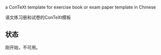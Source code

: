 a ConTeXt template for exercise book or exam paper template in Chinese

语文练习册和试卷的ConTeXt模板

## 状态

刚开始，不可用。


